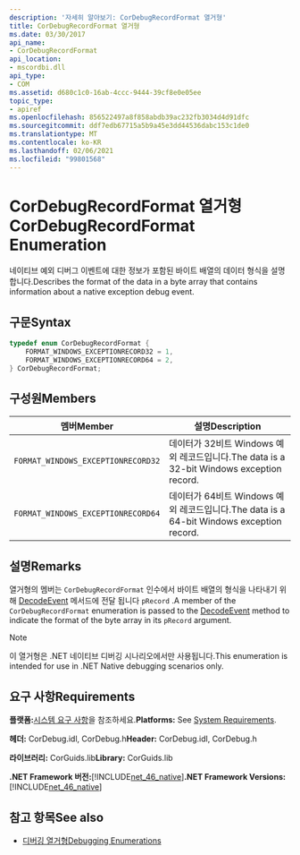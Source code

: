 ```yaml
---
description: '자세히 알아보기: CorDebugRecordFormat 열거형'
title: CorDebugRecordFormat 열거형
ms.date: 03/30/2017
api_name:
- CorDebugRecordFormat
api_location:
- mscordbi.dll
api_type:
- COM
ms.assetid: d680c1c0-16ab-4ccc-9444-39cf8e0e05ee
topic_type:
- apiref
ms.openlocfilehash: 856522497a8f858abdb39ac232fb3034d4d91dfc
ms.sourcegitcommit: ddf7edb67715a5b9a45e3dd44536dabc153c1de0
ms.translationtype: MT
ms.contentlocale: ko-KR
ms.lasthandoff: 02/06/2021
ms.locfileid: "99801568"
---
```

# <a name="cordebugrecordformat-enumeration"></a><span data-ttu-id="9590e-103">CorDebugRecordFormat 열거형</span><span class="sxs-lookup"><span data-stu-id="9590e-103">CorDebugRecordFormat Enumeration</span></span>

<span data-ttu-id="9590e-104">네이티브 예외 디버그 이벤트에 대한 정보가 포함된 바이트 배열의 데이터 형식을 설명합니다.</span><span class="sxs-lookup"><span data-stu-id="9590e-104">Describes the format of the data in a byte array that contains information about a native exception debug event.</span></span>  
  
## <a name="syntax"></a><span data-ttu-id="9590e-105">구문</span><span class="sxs-lookup"><span data-stu-id="9590e-105">Syntax</span></span>  
  
```cpp  
typedef enum CorDebugRecordFormat {  
    FORMAT_WINDOWS_EXCEPTIONRECORD32 = 1,  
    FORMAT_WINDOWS_EXCEPTIONRECORD64 = 2,  
} CorDebugRecordFormat;  
```  
  
## <a name="members"></a><span data-ttu-id="9590e-106">구성원</span><span class="sxs-lookup"><span data-stu-id="9590e-106">Members</span></span>  
  
|<span data-ttu-id="9590e-107">멤버</span><span class="sxs-lookup"><span data-stu-id="9590e-107">Member</span></span>|<span data-ttu-id="9590e-108">설명</span><span class="sxs-lookup"><span data-stu-id="9590e-108">Description</span></span>|  
|------------|-----------------|  
|`FORMAT_WINDOWS_EXCEPTIONRECORD32`|<span data-ttu-id="9590e-109">데이터가 32비트 Windows 예외 레코드입니다.</span><span class="sxs-lookup"><span data-stu-id="9590e-109">The data is a 32-bit Windows exception record.</span></span>|  
|`FORMAT_WINDOWS_EXCEPTIONRECORD64`|<span data-ttu-id="9590e-110">데이터가 64비트 Windows 예외 레코드입니다.</span><span class="sxs-lookup"><span data-stu-id="9590e-110">The data is a 64-bit Windows exception record.</span></span>|  
  
## <a name="remarks"></a><span data-ttu-id="9590e-111">설명</span><span class="sxs-lookup"><span data-stu-id="9590e-111">Remarks</span></span>  

 <span data-ttu-id="9590e-112">열거형의 멤버는 `CorDebugRecordFormat` 인수에서 바이트 배열의 형식을 나타내기 위해 [DecodeEvent](icordebugprocess6-decodeevent-method.md) 메서드에 전달 됩니다 `pRecord` .</span><span class="sxs-lookup"><span data-stu-id="9590e-112">A member of the `CorDebugRecordFormat` enumeration is passed to the [DecodeEvent](icordebugprocess6-decodeevent-method.md) method to indicate the format of the byte array in its `pRecord` argument.</span></span>  
  
> [!NOTE]
> <span data-ttu-id="9590e-113">이 열거형은 .NET 네이티브 디버깅 시나리오에서만 사용됩니다.</span><span class="sxs-lookup"><span data-stu-id="9590e-113">This enumeration is intended for use in .NET Native debugging scenarios only.</span></span>  
  
## <a name="requirements"></a><span data-ttu-id="9590e-114">요구 사항</span><span class="sxs-lookup"><span data-stu-id="9590e-114">Requirements</span></span>  

 <span data-ttu-id="9590e-115">**플랫폼:**[시스템 요구 사항](../../get-started/system-requirements.md)을 참조하세요.</span><span class="sxs-lookup"><span data-stu-id="9590e-115">**Platforms:** See [System Requirements](../../get-started/system-requirements.md).</span></span>  
  
 <span data-ttu-id="9590e-116">**헤더:** CorDebug.idl, CorDebug.h</span><span class="sxs-lookup"><span data-stu-id="9590e-116">**Header:** CorDebug.idl, CorDebug.h</span></span>  
  
 <span data-ttu-id="9590e-117">**라이브러리:** CorGuids.lib</span><span class="sxs-lookup"><span data-stu-id="9590e-117">**Library:** CorGuids.lib</span></span>  
  
 <span data-ttu-id="9590e-118">**.NET Framework 버전:**[!INCLUDE[net_46_native](../../../../includes/net-46-native-md.md)]</span><span class="sxs-lookup"><span data-stu-id="9590e-118">**.NET Framework Versions:** [!INCLUDE[net_46_native](../../../../includes/net-46-native-md.md)]</span></span>  
  
## <a name="see-also"></a><span data-ttu-id="9590e-119">참고 항목</span><span class="sxs-lookup"><span data-stu-id="9590e-119">See also</span></span>

- [<span data-ttu-id="9590e-120">디버깅 열거형</span><span class="sxs-lookup"><span data-stu-id="9590e-120">Debugging Enumerations</span></span>](debugging-enumerations.md)
